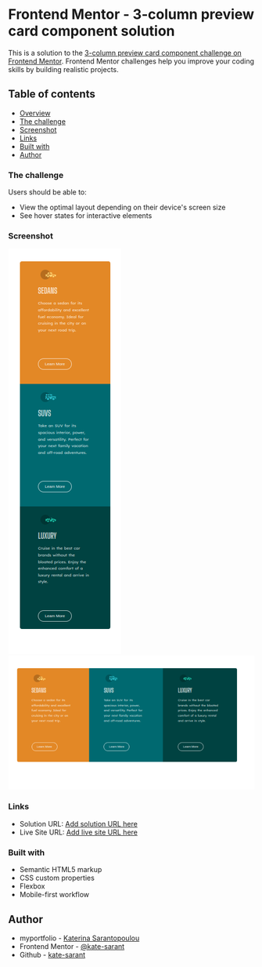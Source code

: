 # Frontend Mentor - 3-column preview card component solution

This is a solution to the [3-column preview card component challenge on Frontend Mentor](https://www.frontendmentor.io/challenges/3column-preview-card-component-pH92eAR2-). Frontend Mentor challenges help you improve your coding skills by building realistic projects.

## Table of contents

- [Overview](#overview)
- [The challenge](#the-challenge)
- [Screenshot](#screenshot)
- [Links](#links)
- [Built with](#built-with)
- [Author](#author)

### The challenge

Users should be able to:

- View the optimal layout depending on their device's screen size
- See hover states for interactive elements

### Screenshot

![](./Screenshotmobile.png)
![](./Screenshotdesktop.png)

### Links

- Solution URL: [Add solution URL here](https://www.frontendmentor.io/solutions/3column-preview-card-component-uxgA8Ak5QL)
- Live Site URL: [Add live site URL here](https://transcendent-crostata-1db9e2.netlify.app/)



### Built with

- Semantic HTML5 markup
- CSS custom properties
- Flexbox
- Mobile-first workflow


## Author

- myportfolio - [Katerina Sarantopoulou](https://myportfolio-katesarant.netlify.app/)
- Frontend Mentor - [@kate-sarant](https://www.frontendmentor.io/profile/kate-sarant)
- Github - [kate-sarant](https://github.com/kate-sarant)

